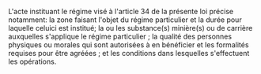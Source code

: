 L'acte instituant le régime visé à l'article 34 de la
présente loi précise notamment:
la zone faisant l'objet du régime particulier et la durée pour
laquelle celuici est institué;
la ou les substance(s) minière(s) ou de carrière auxquelles s'applique
le régime particulier ;
la qualité des personnes physiques ou morales qui sont autorisées à en
bénéficier et les formalités requises pour être agréées ;
et les conditions dans lesquelles s'effectuent les opérations.